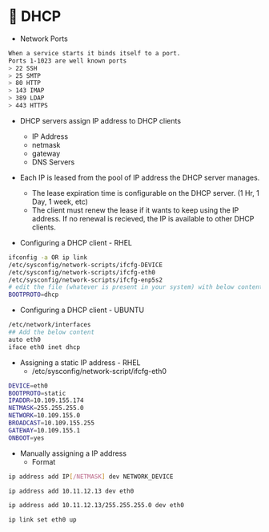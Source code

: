 # 🐧 DHCP

- Network Ports
```bash
When a service starts it binds itself to a port.
Ports 1-1023 are well known ports
> 22 SSH
> 25 SMTP
> 80 HTTP
> 143 IMAP
> 389 LDAP
> 443 HTTPS
```

- DHCP servers assign IP address to DHCP clients
  - IP Address
  - netmask
  - gateway
  - DNS Servers
- Each IP is leased from the pool of IP address the DHCP server manages.
  - The lease expiration time is configurable on the DHCP server. (1 Hr, 1 Day, 1 week, etc)
  - The client must renew the lease if it wants to keep using the IP address. If no renewal is recieved, the IP is available to other DHCP clients.

- Configuring a DHCP client - RHEL
```bash
ifconfig -a OR ip link
/etc/sysconfig/network-scripts/ifcfg-DEVICE
/etc/sysconfig/network-scripts/ifcfg-eth0
/etc/sysconfig/network-scripts/ifcfg-enp5s2
# edit the file (whatever is present in your system) with below content
BOOTPROTO=dhcp
```
- Configuring a DHCP client - UBUNTU
```bash
/etc/network/interfaces
## Add the below content
auto eth0
iface eth0 inet dhcp
```
- Assigning a static IP address - RHEL
  - /etc/sysconfig/network-script/ifcfg-eth0
```bash
DEVICE=eth0
BOOTPROTO=static
IPADDR=10.109.155.174
NETMASK=255.255.255.0
NETWORK=10.109.155.0
BROADCAST=10.109.155.255
GATEWAY=10.109.155.1
ONBOOT=yes
```

- Manually assigning a IP address
  - Format
```bash
ip address add IP[/NETMASK] dev NETWORK_DEVICE

ip address add 10.11.12.13 dev eth0

ip address add 10.11.12.13/255.255.255.0 dev eth0

ip link set eth0 up
```